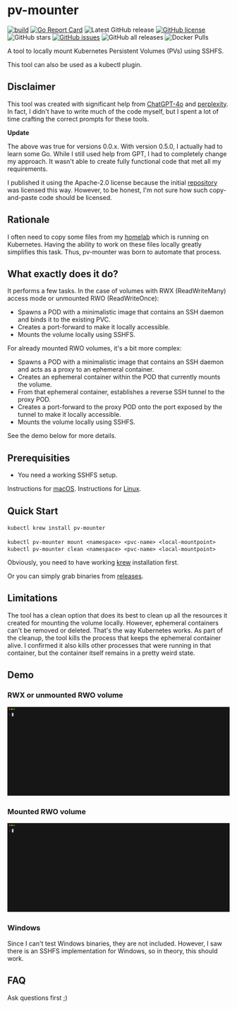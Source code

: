 # pv-mounter 

[![build](https://github.com/fenio/pv-mounter/actions/workflows/release.yml/badge.svg)](https://github.com/fenio/pv-mounter/actions/workflows/build.yml)
[![Go Report Card](https://goreportcard.com/badge/github.com/fenio/pv-mounter)](https://goreportcard.com/report/github.com/fenio/pv-mounter)
![Latest GitHub release](https://img.shields.io/github/release/fenio/pv-mounter.svg)
[![GitHub license](https://img.shields.io/github/license/fenio/pv-mounter)](https://github.com/fenio/pv-mounter/blob/main/LICENSE)
![GitHub stars](https://img.shields.io/github/stars/fenio/pv-mounter.svg?label=github%20stars)
[![GitHub issues](https://img.shields.io/github/issues/fenio/pv-mounter)](https://github.com/fenio/pv-mounter/issues)
![GitHub all releases](https://img.shields.io/github/downloads/fenio/pv-mounter/total)
![Docker Pulls](https://img.shields.io/docker/pulls/bfenski/volume-exposer?label=volume-exposer%20-%20docker%20pulls)

A tool to locally mount Kubernetes Persistent Volumes (PVs) using SSHFS.

This tool can also be used as a kubectl plugin.

## Disclaimer

This tool was created with significant help from [ChatGPT-4o](https://chatgpt.com/?model=gpt-4o) and [perplexity](https://www.perplexity.ai/).
In fact, I didn't have to write much of the code myself, but I spent a lot of time crafting the correct prompts for these tools.

**Update**

The above was true for versions 0.0.x. With version 0.5.0, I actually had to learn some Go. While I still used help from GPT, I had to completely change my approach. 
It wasn't able to create fully functional code that met all my requirements.

I published it using the Apache-2.0 license because the initial [repository](https://github.com/replicatedhq/krew-plugin-template) was licensed this way. However, to be honest, I'm not sure how such copy-and-paste code should be licensed.

## Rationale

I often need to copy some files from my [homelab](https://github.com/fenio/homelab) which is running on Kubernetes. 
Having the ability to work on these files locally greatly simplifies this task. Thus, pv-mounter was born to automate that process.

## What exactly does it do?

It performs a few tasks. In the case of volumes with RWX (ReadWriteMany) access mode or unmounted RWO (ReadWriteOnce):

* Spawns a POD with a minimalistic image that contains an SSH daemon and binds it to the existing PVC.
* Creates a port-forward to make it locally accessible.
* Mounts the volume locally using SSHFS.

For already mounted RWO volumes, it's a bit more complex:

* Spawns a POD with a minimalistic image that contains an SSH daemon and acts as a proxy to an ephemeral container.
* Creates an ephemeral container within the POD that currently mounts the volume.
* From that ephemeral container, establishes a reverse SSH tunnel to the proxy POD.
* Creates a port-forward to the proxy POD onto the port exposed by the tunnel to make it locally accessible.
* Mounts the volume locally using SSHFS.

See the demo below for more details.

## Prerequisities

* You need a working SSHFS setup.

Instructions for [macOS](https://osxfuse.github.io/).
Instructions for [Linux](https://github.com/libfuse/sshfs).

## Quick Start

```
kubectl krew install pv-mounter

kubectl pv-mounter mount <namespace> <pvc-name> <local-mountpoint>
kubectl pv-mounter clean <namespace> <pvc-name> <local-mountpoint>

```

Obviously, you need to have working [krew](https://krew.sigs.k8s.io/docs/user-guide/setup/install/) installation first.

Or you can simply grab binaries from [releases](https://github.com/fenio/pv-mounter/releases).

## Limitations

The tool has a clean option that does its best to clean up all the resources it created for mounting the volume locally. 
However, ephemeral containers can't be removed or deleted. That's the way Kubernetes works. 
As part of the cleanup, the tool kills the process that keeps the ephemeral container alive. 
I confirmed it also kills other processes that were running in that container, but the container itself remains in a pretty weird state.

## Demo

### RWX or unmounted RWO volume

![Demo-unmounted](unmounted.gif)

### Mounted RWO volume

![Demo-mounted](mounted.gif)


### Windows

Since I can't test Windows binaries, they are not included. However, I saw there is an SSHFS implementation for Windows, so in theory, this should work.

## FAQ

Ask questions first ;)
